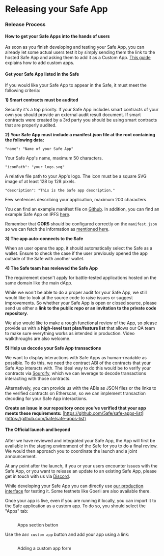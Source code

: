 # Releasing your Safe App

### Release Process

#### How to get your Safe Apps into the hands of users

As soon as you finish developing and testing your Safe App, you can already let some actual users test it by simply sending them the link to the hosted Safe App and asking them to add it as a Custom App. [This guide](https://help.safe.global/en/articles/4022030-add-a-custom-safe-app) explains how to add custom apps.

#### Get your Safe App listed in the Safe

If you would like your Safe App to appear in the Safe, it must meet the following criteria:

**1) Smart contracts must be audited**

Security it's a top priority. If your Safe App includes smart contracts of your own you should provide an external audit result document. If smart contracts were created by a 3rd party you should be using smart contracts that are properly audited.

**2) Your Safe App must include a manifest.json file at the root containing the following data:**

`"name": "Name of your Safe App"`

Your Safe App's name, maximum 50 characters.

`"iconPath": "your_logo.svg"`

A relative file path to your App's logo. The icon must be a square SVG image of at least 128 by 128 pixels.

`"description": "This is the Safe app description."`

Few sentences describing your application, maximum 200 characters

You can find an example manifest file on [Github](https://github.com/safe-global/safe-apps-sdk/blob/main/packages/cra-template-safe-app/template/public/manifest.json). In addition, you can find an example Safe App on IPFS [here](https://ipfs.io/ipfs/QmTgnb1J9FDR9gimptzvaEiNa25s92iQy37GyqYfwZw8Aj/).

Remember that **CORS** should be configured correctly on the `manifest.json` so we can fetch the information as [mentioned here](get-started.md#cors).

**3) The app auto-connects to the Safe**

When an user opens the app, it should automatically select the Safe as a wallet. Ensure to check the case if the user previously opened the app outside of the Safe with another wallet.

**4) The Safe team has reviewed the Safe App**

The requirement doesn't apply for battle-tested applications hosted on the same domain like the main dApp.

While we won't be able to do a proper audit for your Safe App, we still would like to look at the source code to raise issues or suggest improvements. So whether your Safe App is open or closed source, please send us either a **link to the public repo or an invitation to the private code repository**.

We also would like to make a rough functional review of the App, so please provide us with a **high-level test plan/feature list** that allows our QA team to make sure everything works as intended in production. Video walkthroughs are also welcome.

**5) Help us decode your Safe App transactions**

We want to display interactions with Safe Apps as human-readable as possible. To do this, we need the contract ABI of the contracts that your Safe App interacts with. The ideal way to do this would be to verify your contracts via [Sourcify](https://github.com/ethereum/sourcify), which we can leverage to decode transactions interacting with those contracts.

Alternatively, you can provide us with the ABIs as JSON files or the links to the verified contracts on Etherscan, so we can implement transaction decoding for your Safe App interactions.

**Create an issue in our repository once you've verified that your app meets these requirements:** [https://github.com/5afe/safe-apps-list](https://github.com/5afe/safe-apps-list)

#### The Official launch and beyond

After we have reviewed and integrated your Safe App, the App will first be available in the [staging environment](https://safe-web-core.staging.5afe.dev) of the Safe for you to do a final review. We would then approach you to coordinate the launch and a joint announcement.

At any point after the launch, if you or your users encounter issues with the Safe App, or you want to release an update to an existing Safe App, please get in touch with us via [Discord](https://chat.safe.global).

While developing your Safe App you can directly use [our production interface](https://app.safe.global) for testing it. Some testnets like Goerli are also available there.

Once your app is live, even if you are running it locally, you can import it to the Safe application as a custom app. To do so, you should select the "Apps" tab:

<figure><img src="../../../../.gitbook/assets/Side bar menu.png" alt=""><figcaption><p>Apps section button</p></figcaption></figure>

Use the `Add custom app` button and add your app using a link:

<figure><img src="../../../../.gitbook/assets/Add custom app.png" alt=""><figcaption><p>Adding a custom app form</p></figcaption></figure>
